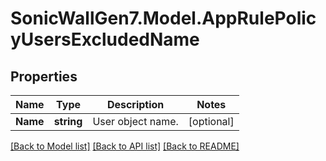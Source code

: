 # SonicWallGen7.Model.AppRulePolicyUsersExcludedName

## Properties

Name | Type | Description | Notes
------------ | ------------- | ------------- | -------------
**Name** | **string** | User object name. | [optional] 

[[Back to Model list]](../README.md#documentation-for-models) [[Back to API list]](../README.md#documentation-for-api-endpoints) [[Back to README]](../README.md)

